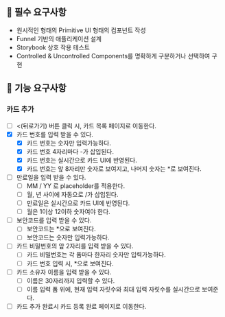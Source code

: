 ## 📄 필수 요구사항

- 원시적인 형태의 Primitive UI 형태의 컴포넌트 작성
- Funnel 기반의 애플리케이션 설계
- Storybook 상호 작용 테스트
- Controlled & Uncontrolled Components를 명확하게 구분하거나 선택하여 구현

## 🎯 기능 요구사항

### 카드 추가

- [ ] <(뒤로가기) 버튼 클릭 시, 카드 목록 페이지로 이동한다.
- [x] 카드 번호를 입력 받을 수 있다.
  - [x] 카드 번호는 숫자만 입력가능하다.
  - [x] 카드 번호 4자리마다 -가 삽입된다.
  - [x] 카드 번호는 실시간으로 카드 UI에 반영된다.
  - [x] 카드 번호는 앞 8자리만 숫자로 보여지고, 나머지 숫자는 \*로 보여진다.
- [ ] 만료일을 입력 받을 수 있다.
  - [ ] MM / YY 로 placeholder를 적용한다.
  - [ ] 월, 년 사이에 자동으로 /가 삽입된다.
  - [ ] 만료일은 실시간으로 카드 UI에 반영된다.
  - [ ] 월은 1이상 12이하 숫자여야 한다.
- [ ] 보안코드를 입력 받을 수 있다.
  - [ ] 보안코드는 \*으로 보여진다.
  - [ ] 보안코드는 숫자만 입력가능하다.
- [ ] 카드 비밀번호의 앞 2자리를 입력 받을 수 있다.
  - [ ] 카드 비밀번호는 각 폼마다 한자리 숫자만 입력가능하다.
  - [ ] 카드 번호 입력 시, \*으로 보여진다.
- [ ] 카드 소유자 이름을 입력 받을 수 있다.
  - [ ] 이름은 30자리까지 입력할 수 있다.
  - [ ] 이름 입력 폼 위에, 현재 입력 자릿수와 최대 입력 자릿수를 실시간으로 보여준다.
- [ ] 카드 추가 완료시 카드 등록 완료 페이지로 이동한다.
